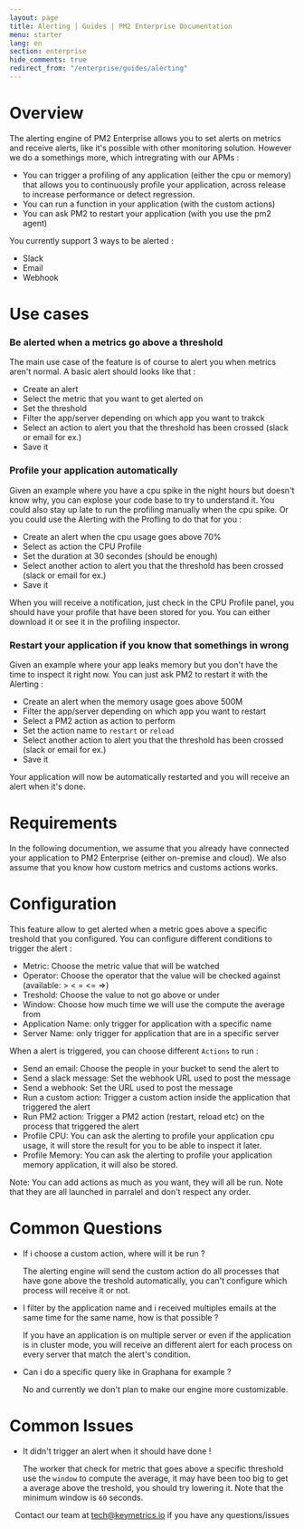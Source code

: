 ```yaml
---
layout: page
title: Alerting | Guides | PM2 Enterprise Documentation
menu: starter
lang: en
section: enterprise
hide_comments: true
redirect_from: "/enterprise/guides/alerting"
---
```


# Overview

The alerting engine of PM2 Enterprise allows you to set alerts on metrics and receive alerts, like it's possible with other monitoring solution.
However we do a somethings more, which intregrating with our APMs : 

- You can trigger a profiling of any application (either the cpu or memory) that allows you to continuously profile your application, across release to increase performance or detect regression.
- You can run a function in your application (with the custom actions)
- You can ask PM2 to restart your application (with you use the pm2 agent)

You currently support 3 ways to be alerted : 
- Slack
- Email
- Webhook

# Use cases

### Be alerted when a metrics go above a threshold

The main use case of the feature is of course to alert you when metrics aren't normal.
A basic alert should looks like that : 

- Create an alert
- Select the metric that you want to get alerted on
- Set the threshold
- Filter the app/server depending on which app you want to trakck
- Select an action to alert you that the threshold has been crossed (slack or email for ex.)
- Save it

### Profile your application automatically

Given an example where you have a cpu spike in the night hours but doesn't know why, you can explose your code base to try to understand it.
You could also stay up late to run the profiling manually when the cpu spike.
 Or you could use the Alerting with the Profling to do that for you :

- Create an alert when the cpu usage goes above 70%
- Select as action the CPU Profile
- Set the duration at 30 secondes (should be enough)
- Select another action to alert you that the threshold has been crossed (slack or email for ex.)
- Save it

When you will receive a notification, just check in the CPU Profile panel, you should have your profile that have been stored for you. You can either download it or see it in the profiling inspector.

### Restart your application if you know that somethings in wrong

Given an example where your app leaks memory but you don't have the time to inspect it right now. You can just ask PM2 to restart it with the Alerting :

- Create an alert when the memory usage goes above 500M
- Filter the app/server depending on which app you want to restart
- Select a PM2 action as action to perform
- Set the action name to `restart` or `reload`
- Select another action to alert you that the threshold has been crossed (slack or email for ex.)
- Save it

Your application will now be automatically restarted and you will receive an alert when it's done.

# Requirements

In the following documention, we assume that you already have connected your application to PM2 Enterprise (either on-premise and cloud).
We also assume that you know how custom metrics and customs actions works.

# Configuration

This feature allow to get alerted when a metric goes above a specific treshold that you configured.
You can configure different conditions to trigger the alert :
  - Metric: Choose the metric value that will be watched
  - Operator: Choose the operator that the value will be checked against (available: > < = <= =>)
  - Treshold: Choose the value to not go above or under
  - Window: Choose how much time we will use the compute the average from
  - Application Name: only trigger for application with a specific name
  - Server Name: only trigger for application that are in a specific server

When a alert is triggered, you can choose different `Actions` to run :

  - Send an email: Choose the people in your bucket to send the alert to
  - Send a slack message: Set the webhook URL used to post the message
  - Send a webhook: Set the URL used to post the message
  - Run a custom action: Trigger a custom action inside the application that triggered the alert
  - Run PM2 action: Trigger a PM2 action (restart, reload etc) on the process that triggered the alert
  - Profile CPU: You can ask the alerting to profile your application cpu usage, it will store the result for you to be able to inspect it later.
  - Profile Memory: You can ask the alerting to profile your application memory application, it will also be stored.

Note: You can add actions as much as you want, they will all be run. Note that they are all launched in parralel and don't respect any order.

# Common Questions

* If i choose a custom action, where will it be run ?
  
  The alerting engine will send the custom action do all processes that have gone above the treshold automatically, you can't configure which process will receive it or not.

* I filter by the application name and i received multiples emails at the same time for the same name, how is that possible ?

  If you have an application is on multiple server or even if the application is in cluster mode, you will receive an different alert for each process on every server that match the alert's condition.

* Can i do a specific query like in Graphana for example ?

  No and currently we don't plan to make our engine more customizable.

# Common Issues

* It didn't trigger an alert when it should have done !

  The worker that check for metric that goes above a specific threshold use the `window` to compute the average, it may have been too big to get a average above the treshold, you should try lowering it. Note that the minimum window is `60` seconds.




<center>
Contact our team at <a href="mailto:tech@keymetrics.io">tech@keymetrics.io</a> if you have any questions/issues
</center>
